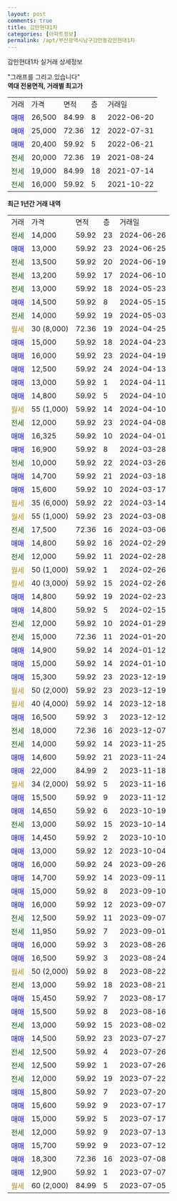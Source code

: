 ```yaml
---
layout: post
comments: true
title: 감만현대1차
categories: [아파트정보]
permalink: /apt/부산광역시남구감만동감만현대1차
---
```


감만현대1차 실거래 상세정보

<script type="text/javascript">
  google.charts.load('current', {'packages':['line', 'corechart']});
  google.charts.setOnLoadCallback(drawChart);

  function drawChart() {
    var data = new google.visualization.DataTable();
    data.addColumn('date', '거래일');
    data.addColumn('number', "매매");
    data.addColumn('number', "전세");
    data.addColumn('number', "전매");

    data.addRows([[new Date(Date.parse("2024-06-26")), null, 14000, null], [new Date(Date.parse("2024-06-25")), 13000, null, null], [new Date(Date.parse("2024-06-19")), null, 13500, null], [new Date(Date.parse("2024-06-10")), null, 13200, null], [new Date(Date.parse("2024-05-23")), null, 13000, null], [new Date(Date.parse("2024-05-15")), 14500, null, null], [new Date(Date.parse("2024-05-03")), null, 14000, null], [new Date(Date.parse("2024-04-25")), null, null, null], [new Date(Date.parse("2024-04-23")), 15000, null, null], [new Date(Date.parse("2024-04-19")), 16000, null, null], [new Date(Date.parse("2024-04-13")), 12500, null, null], [new Date(Date.parse("2024-04-11")), 13000, null, null], [new Date(Date.parse("2024-04-10")), 14800, null, null], [new Date(Date.parse("2024-04-10")), null, null, null], [new Date(Date.parse("2024-04-08")), null, 12000, null], [new Date(Date.parse("2024-04-01")), 16325, null, null], [new Date(Date.parse("2024-03-28")), 16900, null, null], [new Date(Date.parse("2024-03-26")), null, 10000, null], [new Date(Date.parse("2024-03-18")), 14700, null, null], [new Date(Date.parse("2024-03-17")), 15600, null, null], [new Date(Date.parse("2024-03-14")), null, null, null], [new Date(Date.parse("2024-03-08")), null, null, null], [new Date(Date.parse("2024-03-06")), null, 17500, null], [new Date(Date.parse("2024-02-29")), 14800, null, null], [new Date(Date.parse("2024-02-28")), null, 12000, null], [new Date(Date.parse("2024-02-26")), null, null, null], [new Date(Date.parse("2024-02-26")), null, null, null], [new Date(Date.parse("2024-02-23")), 14800, null, null], [new Date(Date.parse("2024-02-15")), 14800, null, null], [new Date(Date.parse("2024-01-29")), null, 12000, null], [new Date(Date.parse("2024-01-20")), null, 15000, null], [new Date(Date.parse("2024-01-12")), 14900, null, null], [new Date(Date.parse("2024-01-10")), 15000, null, null], [new Date(Date.parse("2023-12-19")), 15300, null, null], [new Date(Date.parse("2023-12-19")), null, null, null], [new Date(Date.parse("2023-12-18")), null, null, null], [new Date(Date.parse("2023-12-12")), 16500, null, null], [new Date(Date.parse("2023-12-07")), null, 18000, null], [new Date(Date.parse("2023-11-25")), null, 14000, null], [new Date(Date.parse("2023-11-24")), 14600, null, null], [new Date(Date.parse("2023-11-18")), 22000, null, null], [new Date(Date.parse("2023-11-16")), null, null, null], [new Date(Date.parse("2023-11-12")), 15500, null, null], [new Date(Date.parse("2023-10-19")), 14650, null, null], [new Date(Date.parse("2023-10-14")), null, 13000, null], [new Date(Date.parse("2023-10-10")), 14450, null, null], [new Date(Date.parse("2023-10-04")), 13000, null, null], [new Date(Date.parse("2023-09-26")), 16000, null, null], [new Date(Date.parse("2023-09-11")), 14700, null, null], [new Date(Date.parse("2023-09-10")), 15000, null, null], [new Date(Date.parse("2023-09-07")), 16000, null, null], [new Date(Date.parse("2023-09-07")), null, 12500, null], [new Date(Date.parse("2023-09-01")), null, 11950, null], [new Date(Date.parse("2023-08-26")), 16000, null, null], [new Date(Date.parse("2023-08-24")), 16500, null, null], [new Date(Date.parse("2023-08-22")), null, null, null], [new Date(Date.parse("2023-08-21")), null, 13000, null], [new Date(Date.parse("2023-08-17")), 15450, null, null], [new Date(Date.parse("2023-08-16")), 15500, null, null], [new Date(Date.parse("2023-08-02")), null, 13000, null], [new Date(Date.parse("2023-07-27")), 14500, null, null], [new Date(Date.parse("2023-07-26")), null, 12500, null], [new Date(Date.parse("2023-07-26")), null, 12500, null], [new Date(Date.parse("2023-07-22")), null, 12000, null], [new Date(Date.parse("2023-07-20")), 15800, null, null], [new Date(Date.parse("2023-07-17")), 15600, null, null], [new Date(Date.parse("2023-07-17")), 15000, null, null], [new Date(Date.parse("2023-07-13")), null, 12000, null], [new Date(Date.parse("2023-07-12")), 15700, null, null], [new Date(Date.parse("2023-07-08")), 18300, null, null], [new Date(Date.parse("2023-07-07")), 12900, null, null], [new Date(Date.parse("2023-07-05")), null, null, null]]);

    var options = {
      hAxis: {
        format: 'yyyy/MM/dd'
      },    
      lineWidth: 0,
      pointsVisible: true,    
      title: '최근 1년간 유형별 실거래가 분포',
      legend: { position: 'bottom' }
    };

    var formatter = new google.visualization.NumberFormat({pattern:'###,###'} );
    formatter.format(data, 1);
    formatter.format(data, 2);
    
    setTimeout(function() {
        var chart = new google.visualization.LineChart(document.getElementById('columnchart_material'));
        chart.draw(data, (options));
        document.getElementById('loading').style.display = 'none';
    }, 200);
  }
</script>


<div id="loading" style="z-index:20; display: block; margin-left: 0px">"그래프를 그리고 있습니다"</div>
<div id="columnchart_material" style="width: 95%; margin-left: 0px; display: block"></div>
<!-- contents start -->
<b>역대 전용면적, 거래별 최고가</b>
<table class="sortable">
    <tr>
      <td>거래</td>
      <td>가격</td>
      <td>면적</td>
      <td>층</td>
      <td>거래일</td>
    </tr>
        <tr>
          <td><a style="color: blue">매매</a></td>
          <td>26,500</td>
          <td>84.99</td>
          <td>8</td>
          <td>2022-06-20</td>
        </tr>            <tr>
          <td><a style="color: blue">매매</a></td>
          <td>25,000</td>
          <td>72.36</td>
          <td>12</td>
          <td>2022-07-31</td>
        </tr>            <tr>
          <td><a style="color: blue">매매</a></td>
          <td>20,400</td>
          <td>59.92</td>
          <td>5</td>
          <td>2022-06-21</td>
        </tr>        
        <tr>
              <td><a style="color: darkgreen">전세</a></td>
              <td>20,000</td>
              <td>72.36</td>
              <td>19</td>
              <td>2021-08-24</td>
            </tr>            <tr>
              <td><a style="color: darkgreen">전세</a></td>
              <td>19,000</td>
              <td>84.99</td>
              <td>18</td>
              <td>2021-07-14</td>
            </tr>            <tr>
              <td><a style="color: darkgreen">전세</a></td>
              <td>16,000</td>
              <td>59.92</td>
              <td>5</td>
              <td>2021-10-22</td>
            </tr>        
    
</table>

<b>최근 1년간 거래 내역</b>

<table class="sortable">
    <tr>
      <td>거래</td>
      <td>가격</td>
      <td>면적</td>
      <td>층</td>
      <td>거래일</td>
    </tr>
    <tr>
      <td><a style="color: darkgreen">전세</a></td>
      <td>14,000</td>
      <td>59.92</td>
      <td>23</td>
      <td>2024-06-26</td>
    </tr>          <tr>
      <td><a style="color: blue">매매</a></td>
      <td>13,000</td>
      <td>59.92</td>
      <td>23</td>
      <td>2024-06-25</td>
    </tr>          <tr>
      <td><a style="color: darkgreen">전세</a></td>
      <td>13,500</td>
      <td>59.92</td>
      <td>20</td>
      <td>2024-06-19</td>
    </tr>          <tr>
      <td><a style="color: darkgreen">전세</a></td>
      <td>13,200</td>
      <td>59.92</td>
      <td>17</td>
      <td>2024-06-10</td>
    </tr>          <tr>
      <td><a style="color: darkgreen">전세</a></td>
      <td>13,000</td>
      <td>59.92</td>
      <td>18</td>
      <td>2024-05-23</td>
    </tr>          <tr>
      <td><a style="color: blue">매매</a></td>
      <td>14,500</td>
      <td>59.92</td>
      <td>8</td>
      <td>2024-05-15</td>
    </tr>          <tr>
      <td><a style="color: darkgreen">전세</a></td>
      <td>14,000</td>
      <td>59.92</td>
      <td>19</td>
      <td>2024-05-03</td>
    </tr>          <tr>
      <td><a style="color: darkgoldenrod">월세</a></td>
      <td>30 (8,000)</td>
      <td>72.36</td>
      <td>19</td>
      <td>2024-04-25</td>
    </tr>          <tr>
      <td><a style="color: blue">매매</a></td>
      <td>15,000</td>
      <td>59.92</td>
      <td>18</td>
      <td>2024-04-23</td>
    </tr>          <tr>
      <td><a style="color: blue">매매</a></td>
      <td>16,000</td>
      <td>59.92</td>
      <td>23</td>
      <td>2024-04-19</td>
    </tr>          <tr>
      <td><a style="color: blue">매매</a></td>
      <td>12,500</td>
      <td>59.92</td>
      <td>24</td>
      <td>2024-04-13</td>
    </tr>          <tr>
      <td><a style="color: blue">매매</a></td>
      <td>13,000</td>
      <td>59.92</td>
      <td>1</td>
      <td>2024-04-11</td>
    </tr>          <tr>
      <td><a style="color: blue">매매</a></td>
      <td>14,800</td>
      <td>59.92</td>
      <td>5</td>
      <td>2024-04-10</td>
    </tr>          <tr>
      <td><a style="color: darkgoldenrod">월세</a></td>
      <td>55 (1,000)</td>
      <td>59.92</td>
      <td>14</td>
      <td>2024-04-10</td>
    </tr>          <tr>
      <td><a style="color: darkgreen">전세</a></td>
      <td>12,000</td>
      <td>59.92</td>
      <td>23</td>
      <td>2024-04-08</td>
    </tr>          <tr>
      <td><a style="color: blue">매매</a></td>
      <td>16,325</td>
      <td>59.92</td>
      <td>10</td>
      <td>2024-04-01</td>
    </tr>          <tr>
      <td><a style="color: blue">매매</a></td>
      <td>16,900</td>
      <td>59.92</td>
      <td>8</td>
      <td>2024-03-28</td>
    </tr>          <tr>
      <td><a style="color: darkgreen">전세</a></td>
      <td>10,000</td>
      <td>59.92</td>
      <td>22</td>
      <td>2024-03-26</td>
    </tr>          <tr>
      <td><a style="color: blue">매매</a></td>
      <td>14,700</td>
      <td>59.92</td>
      <td>21</td>
      <td>2024-03-18</td>
    </tr>          <tr>
      <td><a style="color: blue">매매</a></td>
      <td>15,600</td>
      <td>59.92</td>
      <td>10</td>
      <td>2024-03-17</td>
    </tr>          <tr>
      <td><a style="color: darkgoldenrod">월세</a></td>
      <td>35 (6,000)</td>
      <td>59.92</td>
      <td>22</td>
      <td>2024-03-14</td>
    </tr>          <tr>
      <td><a style="color: darkgoldenrod">월세</a></td>
      <td>55 (1,000)</td>
      <td>59.92</td>
      <td>23</td>
      <td>2024-03-08</td>
    </tr>          <tr>
      <td><a style="color: darkgreen">전세</a></td>
      <td>17,500</td>
      <td>72.36</td>
      <td>16</td>
      <td>2024-03-06</td>
    </tr>          <tr>
      <td><a style="color: blue">매매</a></td>
      <td>14,800</td>
      <td>59.92</td>
      <td>16</td>
      <td>2024-02-29</td>
    </tr>          <tr>
      <td><a style="color: darkgreen">전세</a></td>
      <td>12,000</td>
      <td>59.92</td>
      <td>11</td>
      <td>2024-02-28</td>
    </tr>          <tr>
      <td><a style="color: darkgoldenrod">월세</a></td>
      <td>50 (1,000)</td>
      <td>59.92</td>
      <td>1</td>
      <td>2024-02-26</td>
    </tr>          <tr>
      <td><a style="color: darkgoldenrod">월세</a></td>
      <td>40 (3,000)</td>
      <td>59.92</td>
      <td>15</td>
      <td>2024-02-26</td>
    </tr>          <tr>
      <td><a style="color: blue">매매</a></td>
      <td>14,800</td>
      <td>59.92</td>
      <td>19</td>
      <td>2024-02-23</td>
    </tr>          <tr>
      <td><a style="color: blue">매매</a></td>
      <td>14,800</td>
      <td>59.92</td>
      <td>5</td>
      <td>2024-02-15</td>
    </tr>          <tr>
      <td><a style="color: darkgreen">전세</a></td>
      <td>12,000</td>
      <td>59.92</td>
      <td>10</td>
      <td>2024-01-29</td>
    </tr>          <tr>
      <td><a style="color: darkgreen">전세</a></td>
      <td>15,000</td>
      <td>72.36</td>
      <td>11</td>
      <td>2024-01-20</td>
    </tr>          <tr>
      <td><a style="color: blue">매매</a></td>
      <td>14,900</td>
      <td>59.92</td>
      <td>14</td>
      <td>2024-01-12</td>
    </tr>          <tr>
      <td><a style="color: blue">매매</a></td>
      <td>15,000</td>
      <td>59.92</td>
      <td>14</td>
      <td>2024-01-10</td>
    </tr>          <tr>
      <td><a style="color: blue">매매</a></td>
      <td>15,300</td>
      <td>59.92</td>
      <td>23</td>
      <td>2023-12-19</td>
    </tr>          <tr>
      <td><a style="color: darkgoldenrod">월세</a></td>
      <td>50 (2,000)</td>
      <td>59.92</td>
      <td>23</td>
      <td>2023-12-19</td>
    </tr>          <tr>
      <td><a style="color: darkgoldenrod">월세</a></td>
      <td>40 (4,000)</td>
      <td>59.92</td>
      <td>14</td>
      <td>2023-12-18</td>
    </tr>          <tr>
      <td><a style="color: blue">매매</a></td>
      <td>16,500</td>
      <td>59.92</td>
      <td>3</td>
      <td>2023-12-12</td>
    </tr>          <tr>
      <td><a style="color: darkgreen">전세</a></td>
      <td>18,000</td>
      <td>72.36</td>
      <td>16</td>
      <td>2023-12-07</td>
    </tr>          <tr>
      <td><a style="color: darkgreen">전세</a></td>
      <td>14,000</td>
      <td>59.92</td>
      <td>14</td>
      <td>2023-11-25</td>
    </tr>          <tr>
      <td><a style="color: blue">매매</a></td>
      <td>14,600</td>
      <td>59.92</td>
      <td>21</td>
      <td>2023-11-24</td>
    </tr>          <tr>
      <td><a style="color: blue">매매</a></td>
      <td>22,000</td>
      <td>84.99</td>
      <td>2</td>
      <td>2023-11-18</td>
    </tr>          <tr>
      <td><a style="color: darkgoldenrod">월세</a></td>
      <td>34 (2,000)</td>
      <td>59.92</td>
      <td>5</td>
      <td>2023-11-16</td>
    </tr>          <tr>
      <td><a style="color: blue">매매</a></td>
      <td>15,500</td>
      <td>59.92</td>
      <td>9</td>
      <td>2023-11-12</td>
    </tr>          <tr>
      <td><a style="color: blue">매매</a></td>
      <td>14,650</td>
      <td>59.92</td>
      <td>6</td>
      <td>2023-10-19</td>
    </tr>          <tr>
      <td><a style="color: darkgreen">전세</a></td>
      <td>13,000</td>
      <td>59.92</td>
      <td>15</td>
      <td>2023-10-14</td>
    </tr>          <tr>
      <td><a style="color: blue">매매</a></td>
      <td>14,450</td>
      <td>59.92</td>
      <td>2</td>
      <td>2023-10-10</td>
    </tr>          <tr>
      <td><a style="color: blue">매매</a></td>
      <td>13,000</td>
      <td>59.92</td>
      <td>12</td>
      <td>2023-10-04</td>
    </tr>          <tr>
      <td><a style="color: blue">매매</a></td>
      <td>16,000</td>
      <td>59.92</td>
      <td>24</td>
      <td>2023-09-26</td>
    </tr>          <tr>
      <td><a style="color: blue">매매</a></td>
      <td>14,700</td>
      <td>59.92</td>
      <td>14</td>
      <td>2023-09-11</td>
    </tr>          <tr>
      <td><a style="color: blue">매매</a></td>
      <td>15,000</td>
      <td>59.92</td>
      <td>8</td>
      <td>2023-09-10</td>
    </tr>          <tr>
      <td><a style="color: blue">매매</a></td>
      <td>16,000</td>
      <td>59.92</td>
      <td>12</td>
      <td>2023-09-07</td>
    </tr>          <tr>
      <td><a style="color: darkgreen">전세</a></td>
      <td>12,500</td>
      <td>59.92</td>
      <td>11</td>
      <td>2023-09-07</td>
    </tr>          <tr>
      <td><a style="color: darkgreen">전세</a></td>
      <td>11,950</td>
      <td>59.92</td>
      <td>7</td>
      <td>2023-09-01</td>
    </tr>          <tr>
      <td><a style="color: blue">매매</a></td>
      <td>16,000</td>
      <td>59.92</td>
      <td>3</td>
      <td>2023-08-26</td>
    </tr>          <tr>
      <td><a style="color: blue">매매</a></td>
      <td>16,500</td>
      <td>59.92</td>
      <td>3</td>
      <td>2023-08-24</td>
    </tr>          <tr>
      <td><a style="color: darkgoldenrod">월세</a></td>
      <td>50 (2,000)</td>
      <td>59.92</td>
      <td>8</td>
      <td>2023-08-22</td>
    </tr>          <tr>
      <td><a style="color: darkgreen">전세</a></td>
      <td>13,000</td>
      <td>59.92</td>
      <td>18</td>
      <td>2023-08-21</td>
    </tr>          <tr>
      <td><a style="color: blue">매매</a></td>
      <td>15,450</td>
      <td>59.92</td>
      <td>7</td>
      <td>2023-08-17</td>
    </tr>          <tr>
      <td><a style="color: blue">매매</a></td>
      <td>15,500</td>
      <td>59.92</td>
      <td>8</td>
      <td>2023-08-16</td>
    </tr>          <tr>
      <td><a style="color: darkgreen">전세</a></td>
      <td>13,000</td>
      <td>59.92</td>
      <td>15</td>
      <td>2023-08-02</td>
    </tr>          <tr>
      <td><a style="color: blue">매매</a></td>
      <td>14,500</td>
      <td>59.92</td>
      <td>23</td>
      <td>2023-07-27</td>
    </tr>          <tr>
      <td><a style="color: darkgreen">전세</a></td>
      <td>12,500</td>
      <td>59.92</td>
      <td>4</td>
      <td>2023-07-26</td>
    </tr>          <tr>
      <td><a style="color: darkgreen">전세</a></td>
      <td>12,500</td>
      <td>59.92</td>
      <td>1</td>
      <td>2023-07-26</td>
    </tr>          <tr>
      <td><a style="color: darkgreen">전세</a></td>
      <td>12,000</td>
      <td>59.92</td>
      <td>19</td>
      <td>2023-07-22</td>
    </tr>          <tr>
      <td><a style="color: blue">매매</a></td>
      <td>15,800</td>
      <td>59.92</td>
      <td>7</td>
      <td>2023-07-20</td>
    </tr>          <tr>
      <td><a style="color: blue">매매</a></td>
      <td>15,600</td>
      <td>59.92</td>
      <td>9</td>
      <td>2023-07-17</td>
    </tr>          <tr>
      <td><a style="color: blue">매매</a></td>
      <td>15,000</td>
      <td>59.92</td>
      <td>5</td>
      <td>2023-07-17</td>
    </tr>          <tr>
      <td><a style="color: darkgreen">전세</a></td>
      <td>12,000</td>
      <td>59.92</td>
      <td>9</td>
      <td>2023-07-13</td>
    </tr>          <tr>
      <td><a style="color: blue">매매</a></td>
      <td>15,700</td>
      <td>59.92</td>
      <td>9</td>
      <td>2023-07-12</td>
    </tr>          <tr>
      <td><a style="color: blue">매매</a></td>
      <td>18,300</td>
      <td>72.36</td>
      <td>16</td>
      <td>2023-07-08</td>
    </tr>          <tr>
      <td><a style="color: blue">매매</a></td>
      <td>12,900</td>
      <td>59.92</td>
      <td>1</td>
      <td>2023-07-07</td>
    </tr>          <tr>
      <td><a style="color: darkgoldenrod">월세</a></td>
      <td>60 (2,000)</td>
      <td>84.99</td>
      <td>5</td>
      <td>2023-07-05</td>
    </tr>      </table>
<!-- contents end -->    

